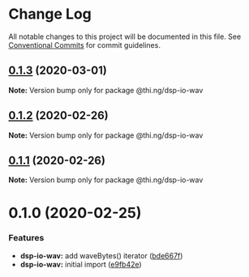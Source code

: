 # Change Log

All notable changes to this project will be documented in this file.
See [Conventional Commits](https://conventionalcommits.org) for commit guidelines.

## [0.1.3](https://github.com/thi-ng/umbrella/compare/@thi.ng/dsp-io-wav@0.1.2...@thi.ng/dsp-io-wav@0.1.3) (2020-03-01)

**Note:** Version bump only for package @thi.ng/dsp-io-wav





## [0.1.2](https://github.com/thi-ng/umbrella/compare/@thi.ng/dsp-io-wav@0.1.1...@thi.ng/dsp-io-wav@0.1.2) (2020-02-26)

**Note:** Version bump only for package @thi.ng/dsp-io-wav





## [0.1.1](https://github.com/thi-ng/umbrella/compare/@thi.ng/dsp-io-wav@0.1.0...@thi.ng/dsp-io-wav@0.1.1) (2020-02-26)

**Note:** Version bump only for package @thi.ng/dsp-io-wav





# 0.1.0 (2020-02-25)


### Features

* **dsp-io-wav:** add waveBytes() iterator ([bde667f](https://github.com/thi-ng/umbrella/commit/bde667fe4b08f03a7bbf4fa95d8e71c296d5bfb7))
* **dsp-io-wav:** initial import ([e9fb42e](https://github.com/thi-ng/umbrella/commit/e9fb42e5cb260997ff38055e713aebd82aaf3843))
